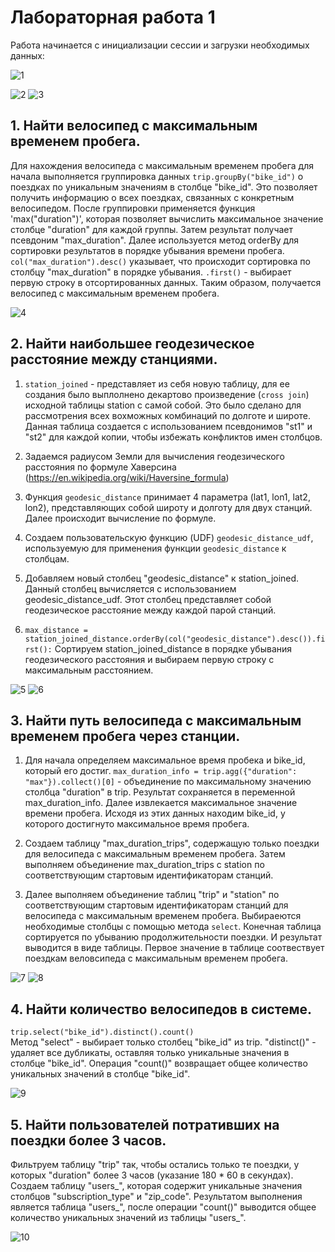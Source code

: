 # Лабораторная работа 1

Работа начинается с инициализации сессии и загрузки необходимых данных: 

![1]([Lab1/Images/1.png](https://github.com/IlyaSwallow/BigData/blob/main/Lab1/Images/1.png))

![2](https://github.com/vmokook/BigData/blob/main/LR1/Images/2.png) ![3](https://github.com/vmokook/BigData/blob/main/LR1/Images/3.png)     


## 1. Найти велосипед с максимальным временем пробега.

Для нахождения велосипеда с максимальным временем пробега для начала выполняется группировка данных
`trip.groupBy("bike_id")` о поездках по уникальным значениям в столбце "bike_id". Это позволяет получить 
информацию о всех поездках, связанных с конкретным велосипедом.
После группировки применяется функция 'max("duration")', которая позволяет вычислить максимальное значение 
столбце "duration" для каждой группы. Затем результат получает псевдоним "max_duration".
Далее используется метод orderBy для сортировки результатов в порядке убывания времени пробега.
`col("max_duration").desc()` указывает, что происходит сортировка по столбцу "max_duration" в порядке убывания.
`.first()` - выбирает первую строку в отсортированных данных. Таким образом, получается велосипед с максимальным временем пробега.
  
![4](https://github.com/vmokook/BigData/blob/main/LR1/Images/4.png)


## 2. Найти наибольшее геодезическое расстояние между станциями.

1. `station_joined` - представляет из себя новую таблицу, для ее создания было выплолнено декартово произведение 
(`cross join`) исходной таблицы station с самой собой. Это было сделано для рассмотрения всех вохможных комбинаций 
по долготе и широте. Данная таблица создается с использованием псевдонимов "st1" и "st2" для каждой копии, чтобы избежать 
конфликтов имен столбцов.

2. Задаемся радиусом Земли для вычисления геодезического расстояния по формуле Хаверсина (https://en.wikipedia.org/wiki/Haversine_formula)

3. Функция `geodesic_distance` принимает 4 параметра (lat1, lon1, lat2, lon2), представляющих собой широту и долготу для двух станций.  
Далее происходит вычисление по формуле. 

3. Создаем пользовательскую функцию (UDF) `geodesic_distance_udf`, используемую для применения функции `geodesic_distance` к столбцам.

4. Добавляем новый столбец "geodesic_distance" к station_joined. Данный столбец вычисляется с использованием geodesic_distance_udf.
Этот столбец представляет собой геодезическое расстояние между каждой парой станций.

5. `max_distance = station_joined_distance.orderBy(col("geodesic_distance").desc()).first():`
Сортируем station_joined_distance в порядке убывания геодезического расстояния и выбираем первую строку с максимальным расстоянием.

![5](https://github.com/vmokook/BigData/blob/main/LR1/Images/5.png )
![6](https://github.com/vmokook/BigData/blob/main/LR1/Images/6.png )


## 3. Найти путь велосипеда с максимальным временем пробега через станции.

1. Для начала определяем максимальное время пробека и bike_id, который его достиг.
`max_duration_info = trip.agg({"duration": "max"}).collect()[0]` - объединение по максимальному значению столбца "duration" в trip.
Результат сохраняется в переменной max_duration_info. Далее извлекается максимальное значение времени пробега. Исходя из
этих данных находим bike_id, у которого достигнуто максимальное время пробега.

2. Создаем таблицу "max_duration_trips", содержащую только поездки для велосипеда с максимальным временем пробега. Затем
выполняем объединение max_duration_trips с station по соответствующим стартовым идентификаторам станций.

3. Далее выполняем объединение таблиц "trip" и "station" по соответствующим стартовым идентификаторам станций для велосипеда с максимальным
временем пробега. Выбираеются необходимые столбцы с помощью метода `select`. Конечная таблица сортируется по убыванию продолжительности поездки.
И результат выводится в виде таблицы. Первое значение в таблице соотвествует поездкам веловсипеда с максимальным временем пробега. 

![7](https://github.com/vmokook/BigData/blob/main/LR1/Images/7.png )
![8](https://github.com/vmokook/BigData/blob/main/LR1/Images/8.png )


## 4. Найти количество велосипедов в системе.

`trip.select("bike_id").distinct().count()`  
Метод "select" - выбирает только столбец "bike_id" из  trip. "distinct()" - удаляет все дубликаты, оставляя только уникальные значения в 
столбце "bike_id". Операция "count()" возвращает общее количество уникальных значений в столбце "bike_id". 

![9](https://github.com/vmokook/BigData/blob/main/LR1/Images/9.png )


## 5. Найти пользователей потративших на поездки более 3 часов.

Фильтруем таблицу "trip" так, чтобы остались только те поездки, у которых "duration" более 3 часов (указание 180 * 60 в секундах). 
Создаем таблицу "users_", которая содержит уникальные значения столбцов "subscription_type" и "zip_code". Результатом выполнения 
является таблица "users_", после операции "count()" выводится общее количество уникальных значений из таблицы "users_".

![10](https://github.com/vmokook/BigData/blob/main/LR1/Images/10.png )
